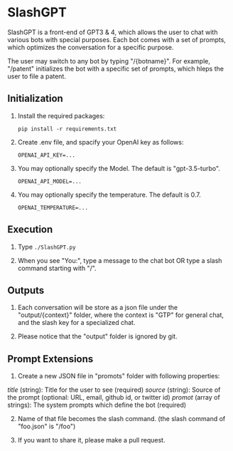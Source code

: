 # SlashGPT

SlashGPT is a front-end of GPT3 & 4, which allows the user to chat with various bots with special purposes.
Each bot comes with a set of prompts, which optimizes the conversation for a specific purpose. 

The user may switch to any bot by typing "/{botname}". For example, "/patent" initializes the bot with
a specific set of prompts, which hleps the user to file a patent.

## Initialization

1. Install the required packages: 

    `pip install -r requirements.txt`

2. Create .env file, and spacify your OpenAI key as follows:

    `OPENAI_API_KEY=...`

3. You may optionally specify the Model. The default is "gpt-3.5-turbo".

    `OPENAI_API_MODEL=...`

4. You may optionally specify the temperature. The default is 0.7.

    `OPENAI_TEMPERATURE=...`

## Execution

1. Type `./SlashGPT.py`

2. When you see "You:", type a message to the chat bot OR type a slash command starting with "/".

## Outputs

1. Each conversation will be store as a json file under the "output/{context}" folder, 
where the context is "GTP" for general chat, and the slash key for a specialized chat.

2. Please notice that the "output" folder is ignored by git. 

## Prompt Extensions

1. Create a new JSON file in "promots" folder with following properties:

 *title* (string): Title for the user to see (required)
 *source* (string): Source of the prompt (optional: URL, email, github id, or twitter id)
 *promot* (array of strings): The system prompts which define the bot (required)

2. Name of that file becomes the slash command. (the slash command of "foo.json" is "/foo")

3. If you want to share it, please make a pull request.
